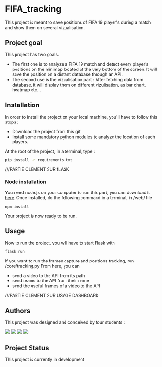 # FIFA_tracking

This project is meant to save positions of FIFA 19 player's during a match and show them on several vizualisation.

## Project goal

This project has two goals.
- The first one is to analyze a FIFA 19 match and detect every player's positions on the minimap located at the very bottom of the screen. It will save the position on a distant database through an API.
- The second use is the vizualisation part : After fetching data from database, it will display them on different vizulisation, as bar chart, heatmap etc...

## Installation

In order to install the project on your local machine, you'll have to follow this steps :

- Download the project from this git
- Install some mandatory python modules to analyze the location of each players.

At the root of the project, in a terminal, type :

```Bash
pip install -r requirements.txt
```

///PARTIE CLEMENT SUR fLASK

### Node installation

You need node.js on your computer to run this part, you can download it [here](https://nodejs.org/en/download/).
Once installed, do the following command in a terminal, in /web/ file

```Bash
npm install
```
Your project is now ready to be run.

## Usage

Now to run the project, you will have to start Flask with 
```Bash
flask run
```
If you want to run the frames capture and positions tracking, run /core/tracking.py
From here, you can
- send a video to the API from its path
- send teams to the API from their name
- send the useful frames of a video to the API

///PARTIE CLEMENT SUR USAGE DASHBOARD


## Authors

This project was designed and conceived by four students :

[![](https://avatars3.githubusercontent.com/u/43412314?s=60&v=4)](https://github.com/thomascormier) 
[![](https://avatars3.githubusercontent.com/u/22052945?s=60&v=4)](https://github.com/evandadure)
[![](https://avatars2.githubusercontent.com/u/33009785?s=60&v=4)](https://github.com/NanoClem)
[![](https://avatars3.githubusercontent.com/u/18655688?s=60&v=4)](https://github.com/MaxencePRSZ) 


## Project Status

This project is currently in development
